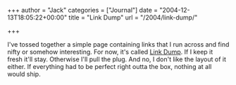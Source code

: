 +++
author = "Jack"
categories = ["Journal"]
date = "2004-12-13T18:05:22+00:00"
title = "Link Dump"
url = "/2004/link-dump/"

+++

I've tossed together a simple page containing links that I run across and find nifty or somehow interesting. For now, it's called [Link Dump][1]. If I keep it fresh it'll stay. Otherwise I'll pull the plug. And no, I don't like the layout of it either. If everything had to be perfect right outta the box, nothing at all would ship.

 [1]: https://jackbaty.com/linkdump